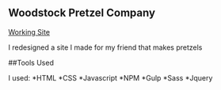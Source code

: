 ## Woodstock Pretzel Company
[Working Site](cameronmcdonald.me/wpc/index.html) 

I redesigned a site I made for my friend that makes pretzels

##Tools Used 

I used:
*HTML
*CSS
*Javascript
*NPM
*Gulp
*Sass
*Jquery